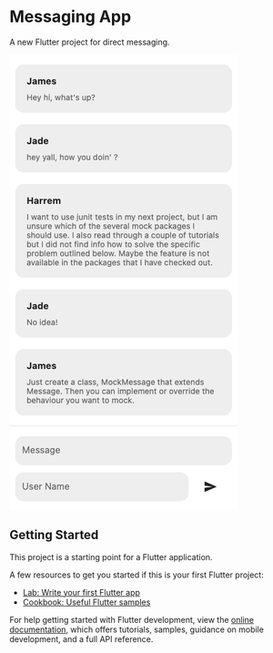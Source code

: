 # Messaging App

A new Flutter project for direct messaging.

![screenshot](https://github.com/Harrem/messagingApp/blob/master/Screen%20Shot%202022-07-29%20at%2015.00.00.png)

## Getting Started

This project is a starting point for a Flutter application.

A few resources to get you started if this is your first Flutter project:

- [Lab: Write your first Flutter app](https://docs.flutter.dev/get-started/codelab)
- [Cookbook: Useful Flutter samples](https://docs.flutter.dev/cookbook)

For help getting started with Flutter development, view the
[online documentation](https://docs.flutter.dev/), which offers tutorials,
samples, guidance on mobile development, and a full API reference.
